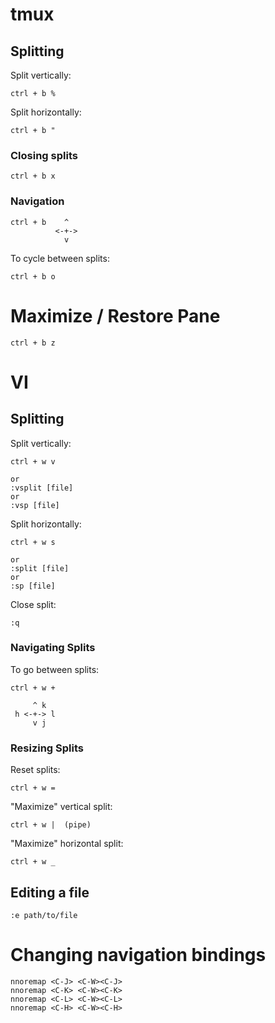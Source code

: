 # tmux

## Splitting

Split vertically:

```
ctrl + b %
```

Split horizontally:

```
ctrl + b "
```

### Closing splits

```
ctrl + b x
```

### Navigation

```
ctrl + b    ^
          <-+->
            v
```

To cycle between splits:
```
ctrl + b o
```

# Maximize / Restore Pane

```
ctrl + b z
```

# VI

## Splitting

Split vertically:

```
ctrl + w v

or
:vsplit [file]
or
:vsp [file]

```

Split horizontally:
```
ctrl + w s

or
:split [file]
or
:sp [file]
```

Close split:
```
:q
```

### Navigating Splits

To go between splits:
```
ctrl + w +

     ^ k
 h <-+-> l
     v j
```


### Resizing Splits

Reset splits:
```
ctrl + w =
```

"Maximize" vertical split:
```
ctrl + w |  (pipe)
```

"Maximize" horizontal split:
```
ctrl + w _
```


## Editing a file

```
:e path/to/file
```


# Changing navigation bindings

```
nnoremap <C-J> <C-W><C-J>
nnoremap <C-K> <C-W><C-K>
nnoremap <C-L> <C-W><C-L>
nnoremap <C-H> <C-W><C-H>
```
